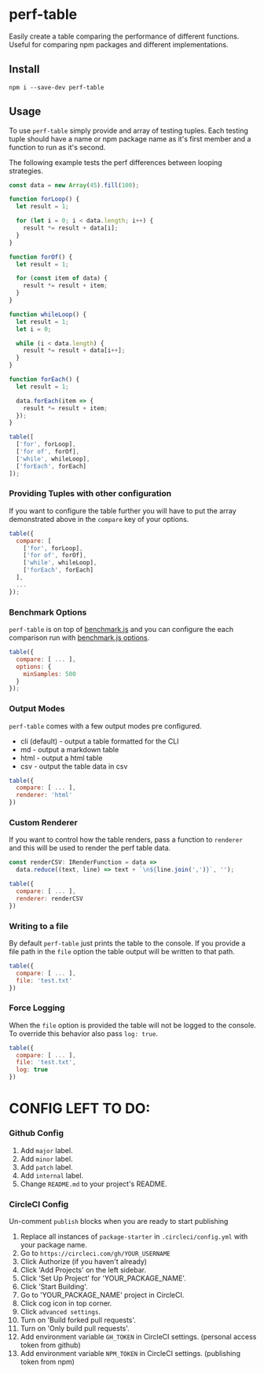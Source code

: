 # perf-table

Easily create a table comparing the performance of different functions. Useful for comparing npm packages and different implementations.

## Install

```
npm i --save-dev perf-table
```

## Usage

To use `perf-table` simply provide and array of testing tuples. Each testing tuple should have a name or npm package name as it's first member and a function to run as it's second.

The following example tests the perf differences between looping strategies.

```js
const data = new Array(45).fill(100);

function forLoop() {
  let result = 1;

  for (let i = 0; i < data.length; i++) {
    result *= result + data[i];
  }
}

function forOf() {
  let result = 1;

  for (const item of data) {
    result *= result + item;
  }
}

function whileLoop() {
  let result = 1;
  let i = 0;

  while (i < data.length) {
    result *= result + data[i++];
  }
}

function forEach() {
  let result = 1;

  data.forEach(item => {
    result *= result + item;
  });
}

table([
  ['for', forLoop],
  ['for of', forOf],
  ['while', whileLoop],
  ['forEach', forEach]
]);
```

### Providing Tuples with other configuration

If you want to configure the table further you will have to put the array demonstrated above in the `compare` key of your options.

```js
table({
  compare: [
    ['for', forLoop],
    ['for of', forOf],
    ['while', whileLoop],
    ['forEach', forEach]
  ],
  ...
});
```

### Benchmark Options

`perf-table` is on top of [benchmark.js](https://benchmarkjs.com) and you can configure the each comparison run with [benchmark.js options](https://benchmarkjs.com/docs#options).

```js
table({
  compare: [ ... ],
  options: {
    minSamples: 500
  }
});
```

### Output Modes

`perf-table` comes with a few output modes pre configured.

- cli (default) - output a table formatted for the CLI
- md - output a markdown table
- html - output a html table
- csv - output the table data in csv

```js
table({
  compare: [ ... ],
  renderer: 'html'
})
```

### Custom Renderer

If you want to control how the table renders, pass a function to `renderer` and this will be used to render the perf table data.

```js
const renderCSV: IRenderFunction = data =>
  data.reduce((text, line) => text + `\n${line.join(',')}`, '');

table({
  compare: [ ... ],
  renderer: renderCSV
})
```

### Writing to a file

By default `perf-table` just prints the table to the console. If you provide a file path in the `file` option the table output will be written to that path.

```js
table({
  compare: [ ... ],
  file: 'test.txt'
})
```

### Force Logging

When the `file` option is provided the table will not be logged to the console. To override this behavior also pass `log: true`.

```js
table({
  compare: [ ... ],
  file: 'test.txt',
  log: true
})
```

# CONFIG LEFT TO DO:

### Github Config

1. Add `major` label.
2. Add `minor` label.
3. Add `patch` label.
4. Add `internal` label.
5. Change `README.md` to your project's README.

### CircleCI Config

Un-comment `publish` blocks when you are ready to start publishing

1. Replace all instances of `package-starter` in `.circleci/config.yml` with your package name.
2. Go to `https://circleci.com/gh/YOUR_USERNAME`
3. Click Authorize (if you haven't already)
4. Click 'Add Projects' on the left sidebar.
5. Click 'Set Up Project' for 'YOUR_PACKAGE_NAME'.
6. Click 'Start Building'.
7. Go to 'YOUR_PACKAGE_NAME' project in CircleCI.
8. Click cog icon in top corner.
9. Click `advanced settings`.
10. Turn on 'Build forked pull requests'.
11. Turn on 'Only build pull requests'.
12. Add environment variable `GH_TOKEN` in CircleCI settings. (personal access token from github)
13. Add environment variable `NPM_TOKEN` in CircleCI settings. (publishing token from npm)
